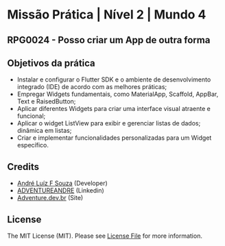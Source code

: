 # Missão Prática | Nível 2 | Mundo 4

## RPG0024  - Posso criar um App de outra forma

## Objetivos da prática


- Instalar e configurar o Flutter SDK e o ambiente de desenvolvimento
integrado (IDE) de acordo com as melhores práticas;
- Empregar Widgets fundamentais, como MaterialApp, Scaffold, AppBar,
Text e RaisedButton;
- Aplicar diferentes Widgets para criar uma interface visual atraente e
funcional;
- Aplicar o widget ListView para exibir e gerenciar listas de dados;
dinâmica em listas;
- Criar e implementar funcionalidades personalizadas para um Widget
específico.


## Credits

- [André Luíz F Souza](https://github.com/adventureandre) (Developer)
- [ADVENTUREANDRE](https://www.linkedin.com/in/adventureandre) (Linkedin)
- [Adventure.dev.br](https://adventure.dev.br) (Site)

## License

The MIT License (MIT). Please see [License File](https://github.com/adventureandre/Lib/blob/main/LICENSE) for more information.
